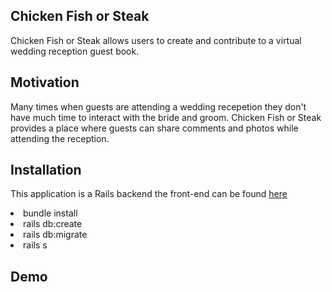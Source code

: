 <h2>Chicken Fish or Steak</h2>
<p>Chicken Fish or Steak allows users to create and contribute to a virtual wedding reception guest book.</p> 

<h2>Motivation</h2>
<p> Many times when guests are attending a wedding recepetion they don't have much time to interact with the bride and groom. Chicken Fish or Steak provides a place where guests can share comments and photos while attending the reception. </p>

<h2> Installation </h2>
<p>This application is a Rails backend the front-end can be found <a href="https://github.com/mlc03e/chicken-fish-steak-frontend">here</a></p>
<li> bundle install </li>
<li>rails db:create </li>
<li>rails db:migrate</li>
<li>rails s</li>

<h2> Demo </h2>
